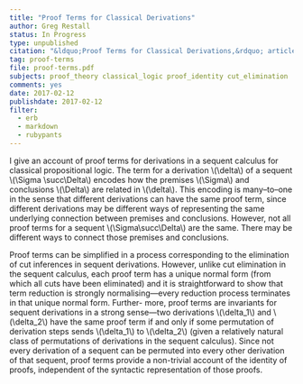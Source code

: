 ```yaml
---
title: "Proof Terms for Classical Derivations"
author: Greg Restall
status: In Progress
type: unpublished
citation: "&ldquo;Proof Terms for Classical Derivations,&rdquo; article in progress."
tag: proof-terms
file: proof-terms.pdf
subjects: proof_theory classical_logic proof_identity cut_elimination
comments: yes
date: 2017-02-12
publishdate: 2017-02-12
filter:
  - erb
  - markdown
  - rubypants
---
```

I give an account of proof terms for derivations in a sequent calculus for classical propositional logic. The term for a derivation \\(\delta\\) of a sequent \\(\Sigma \succ\Delta\\) encodes how the premises \\(\Sigma\\) and conclusions \\(\Delta\\) are related in \\(\delta\\). This encoding is many–to–one in the sense that different derivations can have the same proof term, since different derivations may be different ways of representing the same underlying connection between premises and conclusions. However, not all proof terms for a sequent \\(\Sigma\succ\Delta\\) are the same. There may be different ways to connect those premises and conclusions.

Proof terms can be simplified in a process corresponding to the elimination of cut inferences in sequent derivations. However, unlike cut elimination in the sequent calculus, each proof term has a unique normal form (from which all cuts have been eliminated) and it is straightforward to show that term reduction is strongly normalising—every reduction process terminates in that unique normal form. Further- more, proof terms are invariants for sequent derivations in a strong sense—two derivations \\(\delta_1\\) and \\(\delta_2\\) have the same proof term if and only if some permutation of derivation steps sends \\(\delta_1\\) to \\(\delta_2\\) (given a relatively natural class of permutations of derivations in the sequent calculus). Since not every derivation of a sequent can be permuted into every other derivation of that sequent, proof terms provide a non-trivial account of the identity of proofs, independent of the syntactic representation of those proofs.